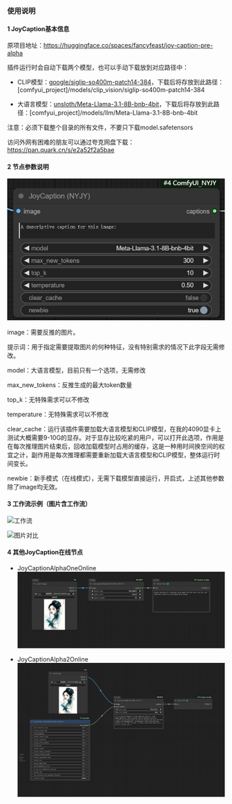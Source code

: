 ### 使用说明
#### 1 JoyCaption基本信息
原项目地址：https://huggingface.co/spaces/fancyfeast/joy-caption-pre-alpha

插件运行时会自动下载两个模型，也可以手动下载放到对应路径中：

- CLIP模型：[google/siglip-so400m-patch14-384]( https://huggingface.co/google/siglip-so400m-patch14-384/tree/main )，下载后将存放到此路径：[comfyui_project]/models/clip_vision/siglip-so400m-patch14-384

- 大语言模型：[unsloth/Meta-Llama-3.1-8B-bnb-4bit]( https://huggingface.co/unsloth/Meta-Llama-3.1-8B-bnb-4bit/tree/main )，下载后将存放到此路径：[comfyui_project]/models/llm/Meta-Llama-3.1-8B-bnb-4bit

注意：必须下载整个目录的所有文件，不要只下载model.safetensors

访问外网有困难的朋友可以通过夸克网盘下载：https://pan.quark.cn/s/e2a52f2a5bae

#### 2 节点参数说明

![joy caption节点](images/joycaption-node.png)

image：需要反推的图片。

提示词：用于指定需要提取图片的何种特征，没有特别需求的情况下此字段无需修改。

model：大语言模型，目前只有一个选项，无需修改

max_new_tokens：反推生成的最大token数量

top_k：无特殊需求可以不修改

temperature：无特殊需求可以不修改

clear_cache：运行该插件需要加载大语言模型和CLIP模型，在我的4090显卡上测试大概需要9-10G的显存。对于显存比较吃紧的用户，可以打开此选项，作用是在每次推理图片结束后，回收加载模型时占用的缓存，这是一种用时间换空间的权宜之计，副作用是每次推理都需要重新加载大语言模型和CLIP模型，整体运行时间变长。

newbie：新手模式（在线模式），无需下载模型直接运行，开启式，上述其他参数除了image均无效。

#### 3 工作流示例（图片含工作流）

![工作流](images/joycaption.png)


![图片对比](images/joycaption-2.png)

#### 4 其他JoyCaption在线节点
- JoyCaptionAlphaOneOnline
![JoyCaptionAlphaOneOnline](images/JoyCaptionAlphaOneOnline.png)

- JoyCaptionAlpha2Online
![JoyCaptionAlphaOneOnline](images/JoyCaptionAlpha2Online.png)
